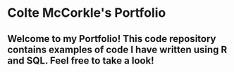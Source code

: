 # Colte McCorkle's Portfolio

## Welcome to my Portfolio!  This code repository contains examples of code I have written using R and SQL.  Feel free to take a look!

